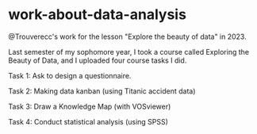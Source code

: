 # work-about-data-analysis
@Trouverecc's work for the lesson "Explore the beauty of data" in 2023.


Last semester of my sophomore year, I took a course called Exploring the Beauty of Data, and I uploaded four course tasks I did.


Task 1: Ask to design a questionnaire.


Task 2: Making data kanban (using Titanic accident data)


Task 3: Draw a Knowledge Map (with VOSviewer)


Task 4: Conduct statistical analysis (using SPSS)
